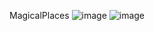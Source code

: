 MagicalPlaces
![image](https://user-images.githubusercontent.com/85309832/145868071-0f52b0b3-d554-4cc3-869c-0e5e00e32e69.png)
![image](https://user-images.githubusercontent.com/85309832/145868137-935f5194-7520-4a3e-9d4a-14fee8da6626.png)


